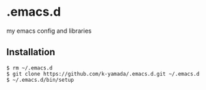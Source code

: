 # .emacs.d

my emacs config and libraries

## Installation

    $ rm ~/.emacs.d
    $ git clone https://github.com/k-yamada/.emacs.d.git ~/.emacs.d
    $ ~/.emacs.d/bin/setup
